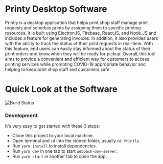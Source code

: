 # Printy Desktop Software

Printly is a desktop application that helps print shop staff manage print requests and schedule prints by assigning them to specific printing resources. It is built using ElectronJS, Firebase, ReactJS, and Node.JS and includes a feature for generating invoices. In addition, it also provides users with the ability to track the status of their print requests in real-time. With this feature, end users can easily stay informed about the status of their print orders and know when they will be ready for pickup. Overall, this tool aims to provide a convenient and efficient way for customers to access printing services while promoting COVID-19 appropriate behavior and helping to keep print shop staff and customers safe.

# Quick Look at the Software
<div>
    <img src="https://github.com/shreyasskasetty/Printly/blob/master/images/Printly1.gif" alt="Build Status">
</div>



### Development

It's very easy to get started with these 3 steps:

* Clone this project to your local machine.
* Open terminal and `cd` into the cloned folder, usually `cd Printly`.
* Run `yarn install` to install dependencies.
* Run `yarn dev` in one tab to start `webpack-dev-server`.
* Run `yarn start` in another tab to open the app.
